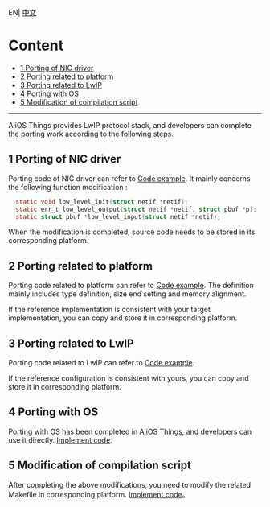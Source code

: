 EN| [中文](AliOS-Things-LwIP-Porting-Guide.zh) 

# Content

  * [1 Porting of NIC driver](#1网卡驱动程序)
  * [2 Porting related to platform](#2平台相关)
  * [3 Porting related to LwIP](#3协议栈配置)
  * [4 Porting with OS](#4与OS的对接)
  * [5 Modification of compilation script](#5编译脚本修改)

------

AliOS Things provides LwIP protocol stack, and developers can complete the porting work according to the following steps.

## 1 Porting of NIC driver  
Porting code of NIC driver can refer to [Code example](https://github.com/alibaba/AliOS-Things/blob/master/kernel/protocols/net/netif/ethernetif.c). 
It mainly concerns the following function modification :

```c
  static void low_level_init(struct netif *netif);
  static err_t low_level_output(struct netif *netif, struct pbuf *p);
  static struct pbuf *low_level_input(struct netif *netif);
```

When the modification is completed, source code needs to be stored in its corresponding platform.

## 2 Porting related to platform   
Porting code related to platform can refer to [Code example](https://github.com/alibaba/AliOS-Things/blob/master/platform/mcu/moc108/include/lwip-2.0.2/port/arch/cc.h). 
The definition mainly includes type definition, size end setting and memory alignment.

If the reference implementation is consistent with your target implementation, you can copy and store it in corresponding platform.

## 3 Porting related to LwIP
Porting code related to LwIP can refer to [Code example](https://github.com/alibaba/AliOS-Things/blob/master/platform/mcu/moc108/include/lwip-2.0.2/port/lwipopts.h).

If the reference configuration is consistent with yours, you can copy and store it in corresponding platform.

## 4 Porting with OS  
Porting with OS has been completed in AliOS Things, and developers can use it directly. [Implement code](https://github.com/alibaba/AliOS-Things/blob/master/kernel/protocols/net/port/sys_arch.c).

## 5 Modification of compilation script
After completing the above modifications, you need to modify the related Makefile in corresponding platform. [Implement code](https://github.com/alibaba/AliOS-Things/blob/master/platform/mcu/moc108/moc108.mk)。